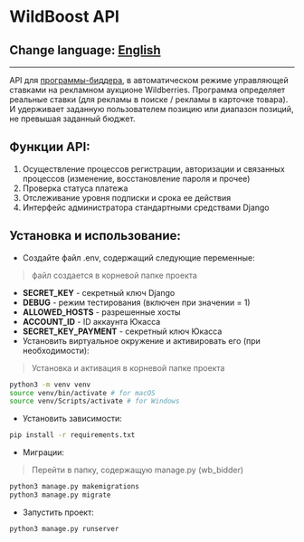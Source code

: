 # WildBoost API
## Change language: [English](README.en.md)
***
API для [программы-биддера](https://github.com/dyanashek/Wildboost-app), в автоматическом режиме управляющей ставками на рекламном аукционе Wildberries. Программа определяет реальные ставки (для рекламы в поиске / рекламы в карточке товара). И удерживает заданную пользователем позицию или диапазон позиций, не превышая заданный бюджет.
## Функции API:
1. Осуществление процессов регистрации, авторизации и связанных процессов (изменение, восстановление пароля и прочее)
2. Проверка статуса платежа
3. Отслеживание уровня подписки и срока ее действия
4. Интерфейс администратора стандартными средствами Django
## Установка и использование:
- Создайте файл .env, содержащий следующие переменные:
> файл создается в корневой папке проекта
  - **SECRET_KEY** - секретный ключ Django
  - **DEBUG** - режим тестирования (включен при значении = 1)
  - **ALLOWED_HOSTS** - разрешенные хосты
  - **ACCOUNT_ID** - ID аккаунта Юкасса
  - **SECRET_KEY_PAYMENT** - секретный ключ Юкасса
- Установить виртуальное окружение и активировать его (при необходимости):
> Установка и активация в корневой папке проекта
```sh
python3 -m venv venv
source venv/bin/activate # for macOS
source venv/Scripts/activate # for Windows
```
- Установить зависимости:
```sh
pip install -r requirements.txt
```
- Миграции:
> Перейти в папку, содержащую manage.py (wb_bidder)
```sh
python3 manage.py makemigrations
python3 manage.py migrate
```
- Запустить проект:
```sh
python3 manage.py runserver
```
